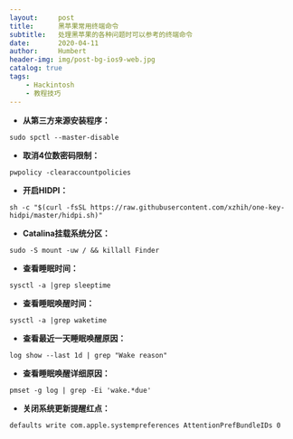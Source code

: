 ```yaml
---
layout:     post
title:      黑苹果常用终端命令
subtitle:   处理黑苹果的各种问题时可以参考的终端命令
date:       2020-04-11
author:     Humbert
header-img: img/post-bg-ios9-web.jpg
catalog: true
tags:
    - Hackintosh
    - 教程技巧
---
```



*  **从第三方来源安装程序：**

```
sudo spctl --master-disable
```

* **取消4位数密码限制：**


```
pwpolicy -clearaccountpolicies
```
*  **开启HIDPI：**


```
sh -c "$(curl -fsSL https://raw.githubusercontent.com/xzhih/one-key-hidpi/master/hidpi.sh)"
```

*  **Catalina挂载系统分区：**

```
sudo -S mount -uw / && killall Finder
```

* **查看睡眠时间：**

```
sysctl -a |grep sleeptime
```
* **查看睡眠唤醒时间：**

```
sysctl -a |grep waketime
```


* **查看最近一天睡眠唤醒原因：**

```
log show --last 1d | grep "Wake reason"
```


* **查看睡眠唤醒详细原因：**

```
pmset -g log | grep -Ei 'wake.*due'
```
* **关闭系统更新提醒红点：**

```
defaults write com.apple.systempreferences AttentionPrefBundleIDs 0
```
